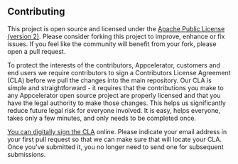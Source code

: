 ## Contributing

This project is open source and licensed under the [Apache Public License (version 2)](http://www.apache.org/licenses/LICENSE-2.0).  Please consider forking this project to improve, enhance or fix issues. If you feel like the community will benefit from your fork, please open a pull request.

To protect the interests of the contributors, Appcelerator, customers and end users we require contributors to sign a Contributors License Agreement (CLA) before we pull the changes into the main repository. Our CLA is simple and straightforward - it requires that the contributions you make to any Appcelerator open source project are properly licensed and that you have the legal authority to make those changes. This helps us significantly reduce future legal risk for everyone involved. It is easy, helps everyone, takes only a few minutes, and only needs to be completed once.

[You can digitally sign the CLA](http://bit.ly/app_cla) online. Please indicate your email address in your first pull request so that we can make sure that will locate your CLA.  Once you've submitted it, you no longer need to send one for subsequent submissions.


